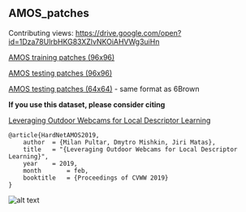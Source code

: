 ## AMOS_patches

Contributing views:
https://drive.google.com/open?id=1Dza78UlrbHKG83XZlvNKOiAHVWg3uiHn

[AMOS training patches (96x96)](http://cmp.felk.cvut.cz/~qqpultar/train_patches.pt)

[AMOS testing patches (96x96)](http://cmp.felk.cvut.cz/~qqpultar/test_patches.pt)

[AMOS testing patches (64x64)](http://cmp.felk.cvut.cz/~qqpultar/amos_10K.pt) - same format as 6Brown

**If you use this dataset, please consider citing**

[Leveraging Outdoor Webcams for Local Descriptor Learning](http://diglib.tugraz.at/download.php?id=5c5941d91cdd5&location=browse)

```
@article{HardNetAMOS2019,
    author 	= {Milan Pultar, Dmytro Mishkin, Jiri Matas},
    title  	= "{Leveraging Outdoor Webcams for Local Descriptor Learning}",
    year   	= 2019,
    month    	= feb,
    booktitle 	= {Proceedings of CVWW 2019}
}
```

![alt text](patches.png)
